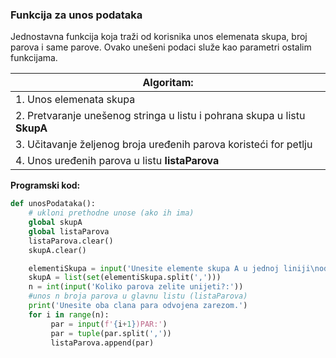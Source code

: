 ###  Funkcija za unos podataka <a id="1"></a>




Jednostavna funkcija koja traži od korisnika unos elemenata skupa, broj parova i same parove. Ovako unešeni podaci služe kao parametri ostalim funkcijama.


| Algoritam: | 
| -------- | 
| 1. Unos elemenata skupa
| 2. Pretvaranje unešenog stringa u listu i pohrana skupa u listu **SkupA**
| 3. Učitavanje željenog broja uređenih parova koristeći for petlju
| 4. Unos uređenih parova u listu **listaParova**     |

**Programski kod:**

```python
def unosPodataka():
    # ukloni prethodne unose (ako ih ima)
    global skupA
    global listaParova
    listaParova.clear()
    skupA.clear()

    elementiSkupa = input('Unesite elemente skupa A u jednoj liniji\nodvajajući ih zarezom (npr. f,g,d,e,r,t):')
    skupA = list(set(elementiSkupa.split(',')))
    n = int(input('Koliko parova zelite unijeti?:'))
    #unos n broja parova u glavnu listu (listaParova)
    print('Unesite oba clana para odvojena zarezom.')
    for i in range(n):
         par = input(f'{i+1})PAR:')
         par = tuple(par.split(','))
         listaParova.append(par)
```
